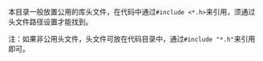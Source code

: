 本目录一般放置公用的库头文件，在代码中通过`#include <*.h>`来引用，须通过头文件路径设置才能找到。

注：如果非公用头文件，头文件可放在代码目录中，通过`#include "*.h"`来引用即可。
